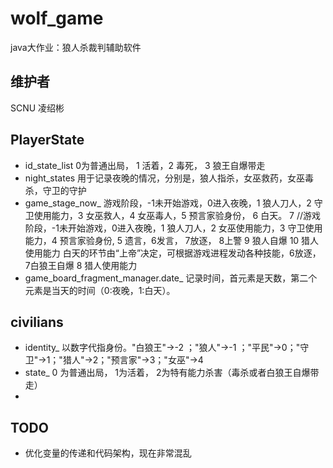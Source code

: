 # wolf_game
java大作业：狼人杀裁判辅助软件

## 维护者
SCNU 凌绍彬

## PlayerState
- id_state_list 0为普通出局， 1 活着，2 毒死， 3 狼王自爆带走
- night_states 用于记录夜晚的情况，分别是，狼人指杀，女巫救药，女巫毒杀，守卫的守护
- game_stage_now_ 游戏阶段，-1未开始游戏，0进入夜晚，1 狼人刀人，2 守卫使用能力，3 女巫救人，4 女巫毒人，5 预言家验身份， 6 白天。 7 //游戏阶段，-1未开始游戏，0进入夜晚，1 狼人刀人，2 女巫使用能力，3 守卫使用能力，4 预言家验身份, 5 遗言，6发言， 7放逐， 8上警 9 狼人自爆 10 猎人使用能力
  白天的环节由“上帝”决定，可根据游戏进程发动各种技能，6放逐， 7白狼王自爆 8 猎人使用能力
- game_board_fragment_manager.date_ 记录时间，首元素是天数，第二个元素是当天的时间（0:夜晚，1:白天）。

## civilians
- identity_ 以数字代指身份。"白狼王"->-2 ；"狼人"->-1 ；"平民"->0；"守卫"->1；"猎人"->2；"预言家"->3；"女巫"->4
- state_ 0 为普通出局， 1为活着， 2为特有能力杀害（毒杀或者白狼王自爆带走）
- 


## TODO
- 优化变量的传递和代码架构，现在非常混乱